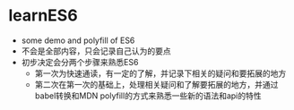 # learnES6
* some demo and polyfill of ES6
* 不会是全部内容，只会记录自己认为的要点
* 初步决定会分两个步骤来熟悉ES6
	* 第一次为快速通读，有一定的了解，并记录下相关的疑问和要拓展的地方
	* 第二次在第一次的基础上，处理相关疑问和了解要拓展的地方，并通过babel转换和MDN polyfill的方式来熟悉一些新的语法和api的特性
